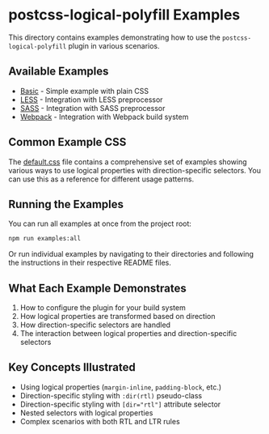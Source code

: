# postcss-logical-polyfill Examples

This directory contains examples demonstrating how to use the `postcss-logical-polyfill` plugin in various scenarios.

## Available Examples

- [Basic](./basic) - Simple example with plain CSS
- [LESS](./less) - Integration with LESS preprocessor
- [SASS](./sass) - Integration with SASS preprocessor
- [Webpack](./webpack) - Integration with Webpack build system

## Common Example CSS

The [default.css](./default.css) file contains a comprehensive set of examples showing various ways to use logical properties with direction-specific selectors. You can use this as a reference for different usage patterns.

## Running the Examples

You can run all examples at once from the project root:

```bash
npm run examples:all
```

Or run individual examples by navigating to their directories and following the instructions in their respective README files.

## What Each Example Demonstrates

1. How to configure the plugin for your build system
2. How logical properties are transformed based on direction
3. How direction-specific selectors are handled
4. The interaction between logical properties and direction-specific selectors

## Key Concepts Illustrated

- Using logical properties (`margin-inline`, `padding-block`, etc.)
- Direction-specific styling with `:dir(rtl)` pseudo-class
- Direction-specific styling with `[dir="rtl"]` attribute selector
- Nested selectors with logical properties
- Complex scenarios with both RTL and LTR rules
